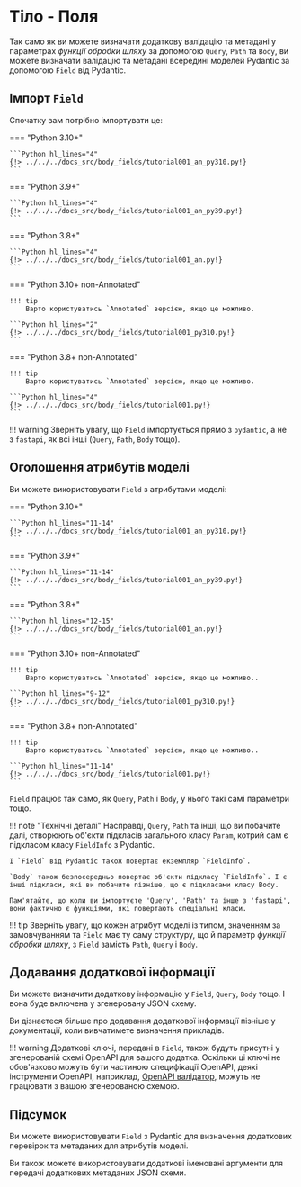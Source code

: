 # Тіло - Поля

Так само як ви можете визначати додаткову валідацію та метадані у параметрах *функції обробки шляху* за допомогою `Query`, `Path` та `Body`, ви можете визначати валідацію та метадані всередині моделей Pydantic за допомогою `Field` від Pydantic.

## Імпорт `Field`

Спочатку вам потрібно імпортувати це:

=== "Python 3.10+"

    ```Python hl_lines="4"
    {!> ../../../docs_src/body_fields/tutorial001_an_py310.py!}
    ```

=== "Python 3.9+"

    ```Python hl_lines="4"
    {!> ../../../docs_src/body_fields/tutorial001_an_py39.py!}
    ```

=== "Python 3.8+"

    ```Python hl_lines="4"
    {!> ../../../docs_src/body_fields/tutorial001_an.py!}
    ```

=== "Python 3.10+ non-Annotated"

    !!! tip
        Варто користуватись `Annotated` версією, якщо це можливо.

    ```Python hl_lines="2"
    {!> ../../../docs_src/body_fields/tutorial001_py310.py!}
    ```

=== "Python 3.8+ non-Annotated"

    !!! tip
        Варто користуватись `Annotated` версією, якщо це можливо.

    ```Python hl_lines="4"
    {!> ../../../docs_src/body_fields/tutorial001.py!}
    ```

!!! warning
    Зверніть увагу, що `Field` імпортується прямо з `pydantic`, а не з `fastapi`, як всі інші (`Query`, `Path`, `Body` тощо).

## Оголошення атрибутів моделі

Ви можете використовувати `Field` з атрибутами моделі:

=== "Python 3.10+"

    ```Python hl_lines="11-14"
    {!> ../../../docs_src/body_fields/tutorial001_an_py310.py!}
    ```

=== "Python 3.9+"

    ```Python hl_lines="11-14"
    {!> ../../../docs_src/body_fields/tutorial001_an_py39.py!}
    ```

=== "Python 3.8+"

    ```Python hl_lines="12-15"
    {!> ../../../docs_src/body_fields/tutorial001_an.py!}
    ```

=== "Python 3.10+ non-Annotated"

    !!! tip
        Варто користуватись `Annotated` версією, якщо це можливо..

    ```Python hl_lines="9-12"
    {!> ../../../docs_src/body_fields/tutorial001_py310.py!}
    ```

=== "Python 3.8+ non-Annotated"

    !!! tip
        Варто користуватись `Annotated` версією, якщо це можливо..

    ```Python hl_lines="11-14"
    {!> ../../../docs_src/body_fields/tutorial001.py!}
    ```

`Field` працює так само, як `Query`, `Path` і `Body`, у нього такі самі параметри тощо.

!!! note "Технічні деталі"
    Насправді, `Query`, `Path` та інші, що ви побачите далі, створюють об'єкти підкласів загального класу `Param`, котрий сам є підкласом класу `FieldInfo` з Pydantic.

    І `Field` від Pydantic також повертає екземпляр `FieldInfo`.

    `Body` також безпосередньо повертає об'єкти підкласу `FieldInfo`. І є інші підкласи, які ви побачите пізніше, що є підкласами класу Body.

    Пам'ятайте, що коли ви імпортуєте 'Query', 'Path' та інше з 'fastapi', вони фактично є функціями, які повертають спеціальні класи.

!!! tip
     Зверніть увагу, що кожен атрибут моделі із типом, значенням за замовчуванням та `Field` має ту саму структуру, що й параметр *функції обробки шляху*, з `Field` замість `Path`, `Query` і `Body`.

## Додавання додаткової інформації

Ви можете визначити додаткову інформацію у `Field`, `Query`, `Body` тощо. І вона буде включена у згенеровану JSON схему.

Ви дізнаєтеся більше про додавання додаткової інформації пізніше у документації, коли вивчатимете визначення прикладів.

!!! warning
    Додаткові ключі, передані в `Field`, також будуть присутні у згенерованій схемі OpenAPI для вашого додатка.
    Оскільки ці ключі не обов'язково можуть бути частиною специфікації OpenAPI, деякі інструменти OpenAPI, наприклад, [OpenAPI валідатор](https://validator.swagger.io/), можуть не працювати з вашою згенерованою схемою.

## Підсумок

Ви можете використовувати `Field` з Pydantic для визначення додаткових перевірок та метаданих для атрибутів моделі.

Ви також можете використовувати додаткові іменовані аргументи для передачі додаткових метаданих JSON схеми.

